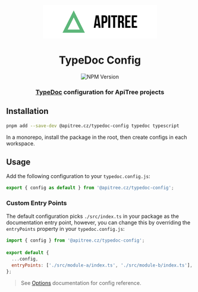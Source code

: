 <div align="center">

<a href="https://github.com/ApiTreeCZ">
<img alt="ApiTree s.r.o." src="../../public/apitree-logo.png" width="308" />
</a>

# TypeDoc Config

![NPM Version](https://img.shields.io/npm/v/%40apitree.cz%2Ftypedoc-config)

### [TypeDoc](https://typedoc.org) configuration for ApiTree projects

</div>

## Installation

```bash
pnpm add --save-dev @apitree.cz/typedoc-config typedoc typescript
```

In a monorepo, install the package in the root, then create configs in each workspace.

## Usage

Add the following configuration to your `typedoc.config.js`:

```javascript
export { config as default } from '@apitree.cz/typedoc-config';
```

### Custom Entry Points

The default configuration picks `./src/index.ts` in your package as the documentation entry point, however, you can
change this by overriding the `entryPoints` property in your `typedoc.config.js`:

```javascript
import { config } from '@apitree.cz/typedoc-config';

export default {
  ...config,
  entryPoints: ['./src/module-a/index.ts', './src/module-b/index.ts'],
};
```

> See [Options](https://typedoc.org/options/) documentation for config reference.
